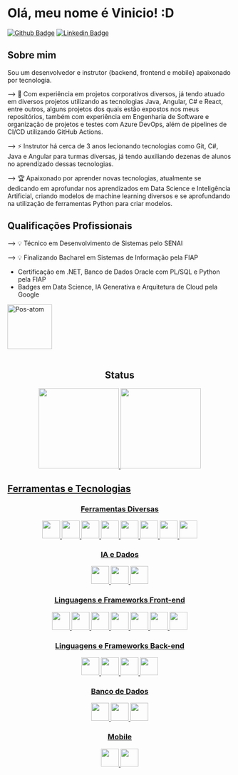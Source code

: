 # Olá, meu nome é Vinicio! :D

[![Github Badge](https://img.shields.io/badge/-Github-000?style=flat-square&logo=Github&logoColor=white&link=https://github.com/Viniart)](https://github.com/Viniart)
[![Linkedin Badge](https://img.shields.io/badge/-LinkedIn-blue?style=flat-square&logo=Linkedin&logoColor=white&link=https://www.linkedin.com/in/vinicio-santos-28754a210/)](https://www.linkedin.com/in/vinicio-santos-28754a210/)

## Sobre mim
Sou um desenvolvedor e instrutor {backend, frontend e mobile} apaixonado por tecnologia.

--> 🔭 Com experiência em projetos corporativos diversos, já tendo atuado em diversos projetos utilizando as tecnologias Java, Angular, C# e React, entre outros, alguns projetos dos quais estão expostos nos meus repositórios, também com experiência em Engenharia de Software e organização de projetos e testes com Azure DevOps, além de pipelines de CI/CD utilizando GitHub Actions.

--> ⚡ Instrutor há cerca de 3 anos lecionando tecnologias como Git, C#, Java e Angular para turmas diversas, já tendo auxiliando dezenas de alunos no aprendizado dessas tecnologias.

--> 🏆 Apaixonado por aprender novas tecnologias, atualmente se dedicando em aprofundar nos aprendizados em Data Science e Inteligência Artificial, criando modelos de machine learning diversos e se aprofundando na utilização de ferramentas Python para criar modelos.

## Qualificações Profissionais

--> 💡 Técnico em Desenvolvimento de Sistemas pelo SENAI

--> 💡 Finalizando Bacharel em Sistemas de Informação pela FIAP

- Certificação em .NET, Banco de Dados Oracle com PL/SQL e Python pela FIAP
- Badges em Data Science, IA Generativa e Arquitetura de Cloud pela Google

<img alt="Pos-atom" height="100" wixth="100" src="https://logos-world.net/wp-content/uploads/2021/02/Google-Cloud-Logo.png" /> 

<div align="center" style="display: inline_block"><br>
  <h2>Status</h2>
  <a href="https://github.com/Viniart">
  <img height="180px" src="https://github-readme-stats.vercel.app/api?username=viniart&show_icons=true&theme=tokyonight&include_all_commits=true&count_public=true"/>
  <img height="180px" src="https://github-readme-stats.vercel.app/api/top-langs/?username=viniart&layout=compact&langs_count=7&theme=dark"/>
  
</div>
<h2>Ferramentas e Tecnologias</h2>

<div align="center">
  
  <h3>Ferramentas Diversas</h3>
  <img src="https://cdn.jsdelivr.net/gh/devicons/devicon/icons/git/git-original.svg" width="40" height="40"/>
  <img height="40" width="40" src="https://cdn.jsdelivr.net/gh/devicons/devicon@latest/icons/figma/figma-original.svg" />
  <img height="40" width="40" src="https://cdn.jsdelivr.net/gh/devicons/devicon@latest/icons/azuredevops/azuredevops-original.svg" />
  <img height="40" width="40" src="https://cdn.jsdelivr.net/gh/devicons/devicon@latest/icons/docker/docker-original.svg" />
  <img height="40" width="40" src="https://cdn.jsdelivr.net/gh/devicons/devicon@latest/icons/apachekafka/apachekafka-original.svg" />
  <img height="40" width="40" src="https://cdn.jsdelivr.net/gh/devicons/devicon@latest/icons/intellij/intellij-original.svg" />
  <img height="40" width="40" src="https://cdn.jsdelivr.net/gh/devicons/devicon@latest/icons/visualstudio/visualstudio-original.svg" />
  <img height="40" width="40" src="https://cdn.jsdelivr.net/gh/devicons/devicon@latest/icons/vscode/vscode-original.svg" />        
    
  <h3>IA e Dados</h3>
  <img height="40" width="40" src="https://cdn.jsdelivr.net/gh/devicons/devicon@latest/icons/python/python-original.svg" />  
  <img height="40" width="40" src="https://cdn.jsdelivr.net/gh/devicons/devicon@latest/icons/keras/keras-original.svg" />
  <img height="40" width="40" src="https://cdn.jsdelivr.net/gh/devicons/devicon@latest/icons/opencv/opencv-original.svg" />
            
  <h3>Linguagens e Frameworks Front-end</h3>  
  <img src="https://cdn.jsdelivr.net/gh/devicons/devicon@latest/icons/html5/html5-original.svg" height="40" width="40"/>          
  <img src="https://cdn.jsdelivr.net/gh/devicons/devicon@latest/icons/css3/css3-original.svg" height="40" width="40"/>          
  <img src="https://cdn.jsdelivr.net/gh/devicons/devicon/icons/javascript/javascript-original.svg" height="40" width="40"/>
  <img src="https://cdn.jsdelivr.net/gh/devicons/devicon/icons/typescript/typescript-original.svg" height="40" width="40"/>     
  <img src="https://cdn.jsdelivr.net/gh/devicons/devicon/icons/react/react-original.svg" height="40" width="40"/>
  <img src="https://cdn.jsdelivr.net/gh/devicons/devicon/icons/angularjs/angularjs-original.svg" height="40" width="40"/>  
  <img src="https://cdn.jsdelivr.net/gh/devicons/devicon@latest/icons/css3/css3-original.svg" height="40" width="40" />
          
  
  <h3>Linguagens e Frameworks Back-end</h3>
  <img src="https://cdn.jsdelivr.net/gh/devicons/devicon/icons/csharp/csharp-original.svg" height="40" width="40"/>
  <img src="https://cdn.jsdelivr.net/gh/devicons/devicon/icons/java/java-original.svg" height="40" width="40"/>
  <img src="https://cdn.jsdelivr.net/gh/devicons/devicon/icons/spring/spring-original.svg" height="40" width="40"/>
  <img src="https://cdn.jsdelivr.net/gh/devicons/devicon@latest/icons/hibernate/hibernate-original.svg" height="40" width="40"/>
            
  
  <h3>Banco de Dados</h3>
  <img src="https://cdn.jsdelivr.net/gh/devicons/devicon/icons/postgresql/postgresql-original.svg" height="40" width="40"/>  
  <img src="https://cdn.jsdelivr.net/gh/devicons/devicon@latest/icons/oracle/oracle-original.svg" height="40" width="40"/>
  <img src="https://cdn.jsdelivr.net/gh/devicons/devicon@latest/icons/microsoftsqlserver/microsoftsqlserver-original-wordmark.svg" height="40" width="40"/>
          
  <h3>Mobile</h3>
  <img src="https://cdn.jsdelivr.net/gh/devicons/devicon/icons/flutter/flutter-original.svg" height="40" width="40"/>
  <img src="https://cdn.jsdelivr.net/gh/devicons/devicon@latest/icons/swift/swift-original.svg" height="40" width="40"/>
            
</div>
<br>
<br>
<div>
